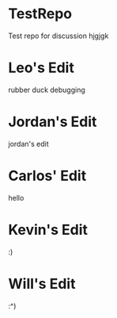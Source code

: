 # TestRepo
Test repo for discussion hjgjgk

Leo's Edit
======
rubber duck debugging

Jordan's Edit
======
jordan's edit

Carlos' Edit
======
hello

Kevin's Edit
======
:)

Will's Edit
======
:^)

